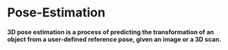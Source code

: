 # Pose-Estimation

#### 3D pose estimation is a process of predicting the transformation of an object from a user-defined reference pose, given an image or a 3D scan.
